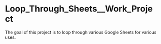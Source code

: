 # Loop_Through_Sheets__Work_Project
The goal of this project is to loop through various Google Sheets for various uses.